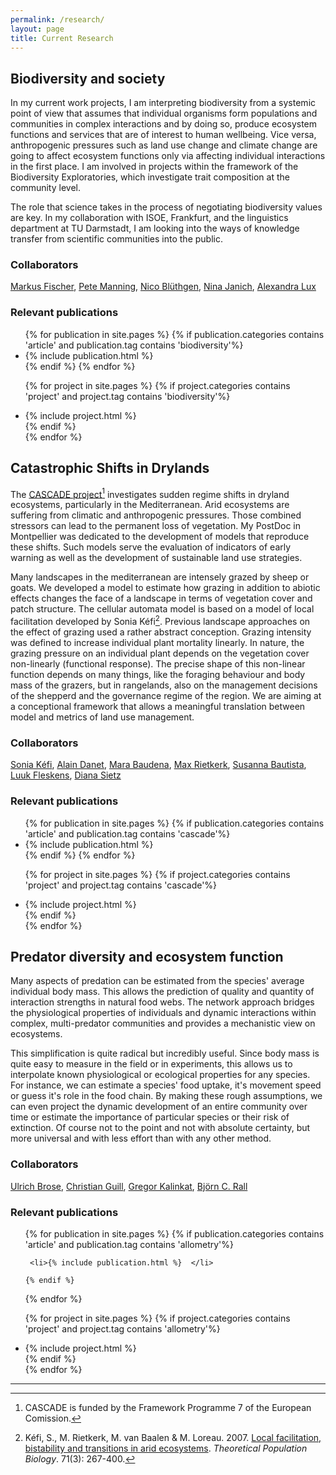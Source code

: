 ```yaml
---
permalink: /research/
layout: page
title: Current Research
---
```


## Biodiversity and society

In my current work projects, I am interpreting biodiversity from a systemic point of view that assumes that individual organisms form populations and communities in complex interactions and by doing so, produce ecosystem functions and services that are of interest to human wellbeing. Vice versa, anthropogenic pressures such as land use change and climate change are going to affect ecosystem functions only via affecting individual interactions in the first place.
I am involved in projects within the framework of the Biodiversity Exploratories, which investigate trait composition at the community level.

The role that science takes in the process of negotiating biodiversity values are key. In my collaboration with ISOE, Frankfurt, and the linguistics department at TU Darmstadt, I am looking into the ways of knowledge transfer from scientific communities into the public.

### Collaborators

[Markus Fischer](http://www.botany.unibe.ch/planteco/index.php), [Pete Manning](http://www.bik-f.de/root/index.php?page_id=1051), [Nico Blüthgen](https://www.econetlab.net/prof-dr-nico-bluethgen),
[Nina Janich](https://www.linglit.tu-darmstadt.de/index.php?id=janich), [Alexandra Lux](http://www.isoe.de/das-isoe/team/mitarbeitende/alexandra-lux/)

### Relevant publications

<div class = "publist">
  <ul>
  {% for publication in site.pages %}
    {% if publication.categories contains 'article' and publication.tag contains 'biodiversity'%}
     <li>{% include publication.html %} </li>
    {% endif %} 			
  {% endfor %}

  {% for project in site.pages %}
    {% if project.categories contains 'project' and project.tag contains 'biodiversity'%}
    <li> {% include project.html %} </li>
    {% endif %} 			
  {% endfor %}
  </ul>
</div>

## Catastrophic Shifts in Drylands

The [CASCADE project](http://www.cascade-project.eu/)[^1] investigates sudden regime shifts in dryland ecosystems, particularly in the Mediterranean. Arid ecosystems are suffering from climatic and anthropogenic pressures. Those combined stressors can lead to the permanent loss of vegetation. My PostDoc in Montpellier was dedicated to the development of models that reproduce these shifts. Such models serve the evaluation of indicators of early warning as well as the development of sustainable land use strategies.

Many landscapes in the mediterranean are intensely grazed by sheep or goats. We developed a model to estimate how grazing in addition to abiotic effects changes the face of a landscape in terms of vegetation cover and patch structure. The cellular automata model is based on a model of local facilitation developed by Sonia Kéfi[^2].
Previous landscape approaches on the effect of grazing used a rather abstract conception. Grazing intensity was defined to increase individual plant mortality linearly. In nature, the grazing pressure on an individual plant depends on the vegetation cover non-linearly (functional response). The precise shape of this non-linear function depends on many things, like the foraging behaviour and body mass of the grazers, but in rangelands, also on the management decisions of the shepperd and the governance regime of the region. We are aiming at a conceptional framework that allows a meaningful translation between model and metrics of land use management.

[^1]:CASCADE is funded by the Framework Programme 7 of the European Comission.

[^2]:Kéfi, S., M. Rietkerk, M. van Baalen & M. Loreau. 2007. [Local facilitation, bistability and transitions in arid ecosystems](http://www.sciencedirect.com/science/article/pii/S0040580906001250). *Theoretical Population Biology*. 71(3): 267-400.


### Collaborators

[Sonia Kéfi](http://sonia.kefi.fr), [Alain Danet](http://www.biodicee.univ-montp2.fr/index.php/alain-danet), [Mara Baudena](http://www.uu.nl/staff/MBaudena), [Max Rietkerk](http://www.uu.nl/staff/MGRietkerk), [Susanna Bautista](http://imem.ua.es/en/about-us/susana-bautista-aguilar.html), [Luuk Fleskens](https://www.wageningenur.nl/en/Persons/Fleskens.htm), [Diana Sietz](https://www.wageningenur.nl/en/Persons/D-Diana-Sietz.htm)

### Relevant publications

<div class = "publist">
  <ul>
  {% for publication in site.pages %}
    {% if publication.categories contains 'article' and publication.tag contains 'cascade'%}
     <li>{% include publication.html %} </li>
    {% endif %} 			
  {% endfor %}

  {% for project in site.pages %}
    {% if project.categories contains 'project' and project.tag contains 'cascade'%}
    <li> {% include project.html %} </li>
    {% endif %} 			
  {% endfor %}
  </ul>
</div>


## Predator diversity and ecosystem function

Many aspects of predation can be estimated from the species' average individual body mass. This allows the prediction of quality and quantity of interaction strengths in natural food webs. The network approach bridges the physiological properties of individuals and dynamic interactions within complex, multi-predator communities and provides a mechanistic view on ecosystems.

This simplification is quite radical but incredibly useful.
Since body mass is quite easy to measure in the field or in experiments, this allows us to interpolate known physiological or ecological properties for any species. For instance, we can estimate a species' food uptake, it's movement speed or guess it's role in the food chain.
By making these rough assumptions, we can even project the dynamic development of an entire community over time or estimate the importance of particular species or their risk of extinction. Of course not to the point and not with absolute certainty, but more universal and with less effort than with any other method.

### Collaborators

[Ulrich Brose](https://www.idiv.de/de/das_zentrum/mitarbeiterinnen/mitarbeiterdetails/eshow/brose-ulrich.html), [Christian Guill](https://www.uni-potsdam.de/ibb/arbeitsgruppen/ordentliche-professuren/oekologie/mitarbeit/guill.html), [Gregor Kalinkat](http://www.igb-berlin.de/staff-igb.html?per_page=0&search=lastname&for=kalinkat&show=662), [Björn C. Rall](https://www.idiv.de/de/das_zentrum/mitarbeiterinnen/mitarbeiterdetails/eshow/rall-bjoern.html)

### Relevant publications

<div class = "publist">
  <ul>
  {% for publication in site.pages %}
    {% if publication.categories contains 'article' and publication.tag contains 'allometry'%}

     <li>{% include publication.html %}  </li>

    {% endif %} 			
  {% endfor %}

  {% for project in site.pages %}
    {% if project.categories contains 'project' and project.tag contains 'allometry'%}
    <li>{% include project.html %}    </li>
    {% endif %} 			
  {% endfor %}
  </ul>
</div>

---
